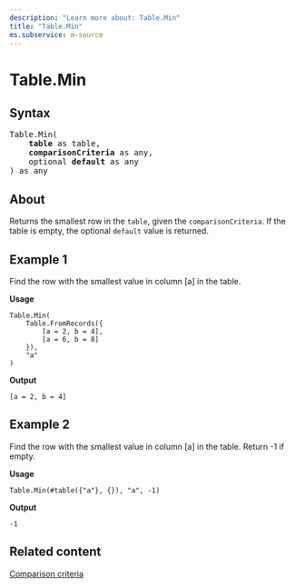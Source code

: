 ```yaml
---
description: "Learn more about: Table.Min"
title: "Table.Min"
ms.subservice: m-source
---
```

# Table.Min

## Syntax

<pre>
Table.Min(
    <b>table</b> as table,
    <b>comparisonCriteria</b> as any,
    optional <b>default</b> as any
) as any
</pre>
  
## About

Returns the smallest row in the `table`, given the `comparisonCriteria`. If the table is empty, the optional `default` value is returned.

## Example 1

Find the row with the smallest value in column [a] in the table.

**Usage**

```powerquery-m
Table.Min(
    Table.FromRecords({
        [a = 2, b = 4],
        [a = 6, b = 8]
    }),
    "a"
)
```

**Output**

`[a = 2, b = 4]`

## Example 2

Find the row with the smallest value in column [a] in the table. Return -1 if empty.

**Usage**

```powerquery-m
Table.Min(#table({"a"}, {}), "a", -1)
```

**Output**

`-1`

## Related content

[Comparison criteria](table-functions.md#comparison-criteria)
